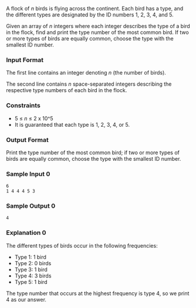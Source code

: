 A flock of *n* birds is flying across the continent. Each bird has a type, and the different types are designated by the ID numbers 1, 2, 3, 4, and 5.

Given an array of *n* integers where each integer describes the type of a bird in the flock, find and print the type number of the most common bird. If two or more types of birds are equally common, choose the type with the smallest ID number.

### Input Format

The first line contains an integer denoting *n* (the number of birds). 

The second line contains *n* space-separated integers describing the respective type numbers of each bird in the flock.

### Constraints
* 5 ≤ *n* ≤ 2 x 10^5
* It is guaranteed that each type is 1, 2, 3, 4, or 5.

### Output Format

Print the type number of the most common bird; if two or more types of birds are equally common, choose the type with the smallest ID number.

### Sample Input 0
```
6
1 4 4 4 5 3
```
### Sample Output 0
```
4
```
### Explanation 0

The different types of birds occur in the following frequencies:
* Type 1: 1 bird
* Type 2: 0 birds
* Type 3: 1 bird
* Type 4: 3 birds
* Type 5: 1 bird

The type number that occurs at the highest frequency is type 4, so we print 4 as our answer.
